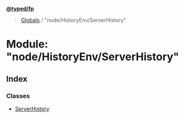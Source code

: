 **[@typed/fp](../README.md)**

> [Globals](../globals.md) / "node/HistoryEnv/ServerHistory"

# Module: "node/HistoryEnv/ServerHistory"

## Index

### Classes

* [ServerHistory](../classes/_node_historyenv_serverhistory_.serverhistory.md)
